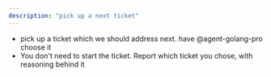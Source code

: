 ```yaml
---
description: "pick up a next ticket"
---
```


- pick up a ticket which we should address next. have @agent-golang-pro choose it
- You don't need to start the ticket. Report which ticket you chose, with reasoning behind it 
